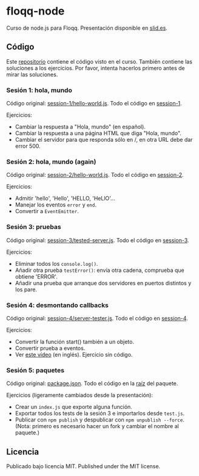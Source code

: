# floqq-node

Curso de node.js para Floqq.
Presentación disponible en [slid.es](http://slid.es/alexfernandez/node-js-floqq).

## Código

Este [repositorio](https://github.com/alexfernandez/floqq-node) contiene el código visto en el curso.
También contiene las soluciones a los ejercicios.
Por favor, intenta hacerlos primero antes de mirar las soluciones.

### Sesión 1: hola, mundo

Código original: [session-1/hello-world.js](https://github.com/alexfernandez/floqq-node/blob/master/session-1/hello-world.js).
Todo el código en [session-1](https://github.com/alexfernandez/floqq-node/tree/master/session-1).

Ejercicios:

* Cambiar la respuesta a "Hola, mundo" (en español).
* Cambiar la respuesta a una página HTML que diga "Hola, mundo".
* Cambiar el servidor para que responda sólo en /, en otra URL debe dar error 500.

### Sesión 2: hola, mundo (again)

Código original: [session-2/hello-world.js](https://github.com/alexfernandez/floqq-node/blob/master/session-2/hello-world.js).
Todo el código en [session-2](https://github.com/alexfernandez/floqq-node/tree/master/session-2).

Ejercicios:

* Admitir 'hello', 'Hello', 'HELLO, 'HeLlO'...
* Manejar los eventos `error` y `end`.
* Convertir a `EventEmitter`.

### Sesión 3: pruebas

Código original: [session-3/tested-server.js](https://github.com/alexfernandez/floqq-node/blob/master/session-3/tested-server.js).
Todo el código en [session-3](https://github.com/alexfernandez/floqq-node/tree/master/session-3).

Ejercicios:

* Eliminar todos los `console.log()`.
* Añadir otra prueba `testError()`: envía otra cadena, comprueba que obtiene 'ERROR'.
* Añadir una prueba que arranque dos servidores en puertos distintos y los pare.

### Sesión 4: desmontando callbacks

Código original: [session-4/server-tester.js](https://github.com/alexfernandez/floqq-node/blob/master/session-4/server-tester.js).
Todo el código en [session-4](https://github.com/alexfernandez/floqq-node/tree/master/session-4).

Ejercicios:

* Convertir la función start() también a un objeto.
* Convertir prueba a eventos.
* Ver [este vídeo](http://www.youtube.com/watch?v=qbKWsbJ76-s) (en inglés). Ejercicio sin código.

### Sesión 5: paquetes

Código original: [package.json](https://github.com/alexfernandez/floqq-node/blob/master/package.json).
Todo el código en la [raíz](https://github.com/alexfernandez/floqq-node/tree/master) del paquete.

Ejercicios (ligeramente cambiados desde la presentación):

* Crear un `index.js` que exporte alguna función.
* Exportar todos los tests de la sesión 3 e importarlos desde `test.js`.
* Publicar con `npm publish` y despublicar con `npm unpublish --force`.
  (Nota: primero es necesario hacer un fork y cambiar el nombre al paquete.)

## Licencia

Publicado bajo licencia MIT.
Published under the MIT license.


